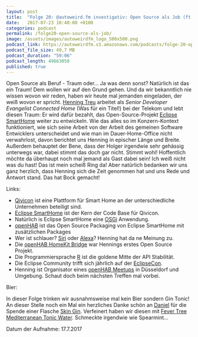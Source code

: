 ```yaml
---
layout: post
title:  "Folge 20: @autoweird.fm investigativ: Open Source als Job (ft. Henning Treu)"
date:   2017-07-23 10:40:00 +0100
categories: podcast
permalink: /folge20-open-source-als-job/
image: /assets/images/autoweirdfm_logo_500x500.png
podcast_link: https://autoweirdfm.s3.amazonaws.com/podcasts/folge-20-open-source-as-a-job.mp3
podcast_file_size: 49,7 MB
podcast_duration: "59:06"
podcast_length: 49663050
published: true
---
```


Open Source als Beruf - Traum oder... Ja was denn sonst? Natürlich ist das ein Traum!
Dem wollen wir auf den Grund gehen.
Und da wir bekanntlich nie wissen wovon wir reden, haben wir heute mal jemanden eingeladen, der weiß wovon er spricht.
[Henning Treu](https://twitter.com/henningtreu) arbeitet als _Senior Developer Evangelist Connected Home_ (Was für ein Titel!) bei der Telekom und lebt diesen Traum:
Er wird dafür bezahlt, das Open-Source-Projekt [Eclipse SmartHome](https://www.eclipse.org/smarthome/) weiter zu entwickeln.
Wie das alles so im Konzern-Kontext funktioniert, wie sich seine Arbeit von der Arbeit des gemeinen Software Entwicklers unterscheidet und wie man im Dauer-Home-Office nicht verwahrlost, davon berichtet uns Henning in epischer Länge und Breite.
Außerdem behauptet der Bene, dass der Holger irgendwie sehr gehässig unterwegs war, dabei stimmt das doch gar nicht. Stimmt wohl!
Hoffentlich möchte da überhaupt noch mal jemand als Gast dabei sein! Ich weiß nicht was du hast! Das ist mein scheiß Ring da!
Aber natürlich bedanken wir uns ganz herzlich, dass Henning sich die Zeit genommen hat und uns Rede und Antwort stand. Das hat Bock gemacht!

Links:

- [Qivicon](https://www.qivicon.com) ist eine Plattform für Smart Home an der unterschiedliche Unternehmen beteiligt sind.
- [Eclipse SmartHome](https://www.eclipse.org/smarthome/) ist der Kern der Code Base für Qivicon.
- Natürlich is Eclipse SmartHome eine [OSGi](https://www.osgi.org) Anwendung.
- [openHAB](https://www.openhab.org) ist das Open Source Packaging von Eclipse SmartHome mit zusätzlichen Packages
- Wer ist schlauer? [Siri](https://www.apple.com/de/ios/siri/) oder [Alexa](https://www.amazon.de/echo)? Henning hat da ne Meinung zu.
- Die [openHAB HomeKit Bridge](https://github.com/htreu/OpenHAB-HomeKit-Bridge) war Hennings erstes Open Source Projekt.
- Die Programmiersprache [R](https://www.r-project.org) ist die goldene Mitte der API Stabilität.
- Die Eclipse Community trifft sich jährlich auf der [EclipseCon](https://www.eclipsecon.org/europe2017/iot).
- Henning ist Organisator eines [openHAB Meetups](https://www.meetup.com/de-DE/openHAB-Meetup-Dusseldorf/) in Düsseldorf und Umgebung. Schaut doch beim nächsten Treffen mal vorbei.

Bier:

In dieser Folge trinken wir ausnahmsweise mal kein Bier sondern Gin Tonic!
An dieser Stelle noch ein Mal ein herzliches Danke schön an [Daniel](https://twitter.com/dschneller) für die Spende einer Flasche [Skin Gin](http://gin-nerds.de/skin-gin/).
Verfeinert haben wir diesen mit [Fever Tree Mediterranean Tonic Water](http://www.fever-tree.de/mediterranean-tonic-water).
Schmeckte irgendwie wie Spearmint...

Datum der Aufnahme: 17.7.2017
